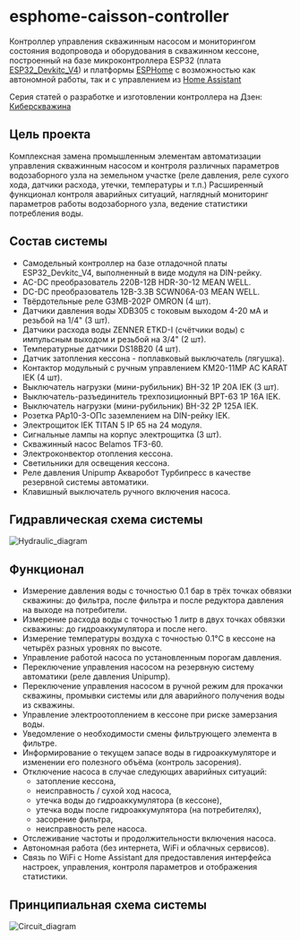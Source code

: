 # esphome-caisson-controller
Контроллер управления скважинным насосом и мониторингом состояния водопровода и оборудования в скважинном кессоне, построенный на базе микроконтроллера ESP32 (плата [ESP32_Devkitc_V4](https://docs.espressif.com/projects/esp-idf/en/stable/esp32/hw-reference/esp32/get-started-devkitc.html)) и платформы [ESPHome](https://esphome.io/) с возможностью как автономной работы, так и с управлением из [Home Assistant](https://www.home-assistant.io/)

Серия статей о разработке и изготовлении контроллера на Дзен: [Киберскважина](https://dzen.ru/suite/b5294941-1b9c-4668-a064-b185df35a200)

## Цель проекта
Комплексная замена промышленным элементам автоматизации управления скважинным насосом и контроля различных параметров водозаборного узла на земельном участке (реле давления, реле сухого хода, датчики расхода, утечки, температуры и т.п.) Расширенный функционал контроля аварийных ситуаций, наглядный мониторинг параметров работы водозаборного узла, ведение статистики потребления воды.

## Состав системы
- Самодельный контроллер на базе отладочной платы ESP32_Devkitc_V4, выполненный в виде модуля на DIN-рейку.
- AC-DC преобразователь 220В-12В HDR-30-12 MEAN WELL.
- DC-DC преобразователь 12В-3.3В SCWN06A-03 MEAN WELL.
- Твёрдотельные реле G3MB-202P OMRON (4 шт).
- Датчики давления воды XDB305 с токовым выходом 4-20 мА и резьбой на 1/4" (3 шт).
- Датчики расхода воды ZENNER ETKD-I (счётчики воды) с импульсным выходом и резьбой на 3/4" (2 шт).
- Температурные датчики DS18B20 (4 шт).
- Датчик затопления кессона - поплавковый выключатель (лягушка).
- Контактор модульный с ручным управлением КМ20-11МР AC KARAT IEK (4 шт).
- Выключатель нагрузки (мини-рубильник) ВН-32 1Р 20А IEK (3 шт).
- Выключатель-разъединитель трехпозиционный ВРТ-63 1P 16А IEK.
- Выключатель нагрузки (мини-рубильник) ВН-32 2Р 125А IEK.
- Розетка РАр10-3-ОПс заземлением на DIN-рейку IEK.
- Электрощиток IEK TITAN 5 IP 65 на 24 модуля.
- Сигнальные лампы на корпус электрощитка (3 шт).
- Скважинный насос Belamos TF3-60.
- Электроконвектор отопления кессона.
- Светильники для освещения кессона.
- Реле давления Unipump Акваробот Турбипресс в качестве резервной системы автоматики.
- Клавишный выключатель ручного включения насоса.

## Гидравлическая схема системы
![Hydraulic_diagram](https://github.com/false-coder/esphome-caisson-controller/blob/main/device-manufacturing/Hydraulic_diagram.png)

## Функционал
- Измерение давления воды с точностью 0.1 бар в трёх точках обвязки скважины: до фильтра, после фильтра и после редуктора давления на выходе на потребители.
- Измерение расхода воды с точностью 1 литр в двух точках обвязки скважины: до гидроаккумулятора и после него.
- Измерение температуры воздуха с точностью 0.1°C в кессоне на четырёх разных уровнях по высоте.
- Управление работой насоса по установленным порогам давления.
- Переключение управления насосом на резервную систему автоматики (реле давления Unipump).
- Переключение управления насосом в ручной режим для прокачки скважины, промывки системы или для аварийного получения воды из скважины.
- Управление электроотоплением в кессоне при риске замерзания воды.
- Уведомление о необходимости смены фильтрующего элемента в фильтре.
- Информирование о текущем запасе воды в гидроаккумуляторе и изменении его полезного объёма (контроль засорения).
- Отключение насоса в случае следующих аварийных ситуаций:
    - затопление кессона,
    - неисправность / сухой ход насоса,
    - утечка воды до гидроаккумулятора (в кессоне),
    - утечка воды после гидроаккумулятора (на потребителях),
    - засорение фильтра,
    - неисправность реле насоса.
- Отслеживание частоты и продолжительности включения насоса.
- Автономная работа (без интернета, WiFi и облачных сервисов).
- Связь по WiFi с Home Assistant для предоставления интерфейса настроек, управления, контроля параметров и отображения статистики.

## Принципиальная схема системы
![Сircuit_diagram](https://github.com/false-coder/esphome-caisson-controller/blob/main/device-manufacturing/circuit_diagram.png)
